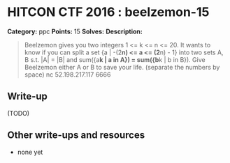 # HITCON CTF 2016 : beelzemon-15

**Category:** ppc
**Points:** 15
**Solves:**
**Description:**

> Beelzemon gives you two integers 1 <= k <= n <= 20. It wants to know if you can split a set {a | -(2**n) <= a <= (2**n) - 1} into two sets A, B s.t. |A| = |B| and sum({a**k | a in A}) = sum({b**k | b in B}). Give Beelzemon either A or B to save your life. (separate the numbers by space) nc 52.198.217.117 6666


## Write-up

(TODO)

## Other write-ups and resources

* none yet
